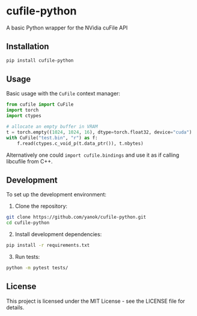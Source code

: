 # cufile-python

A basic Python wrapper for the NVidia cuFile API

## Installation

```bash
pip install cufile-python
```

## Usage

Basic usage with the `CuFile` context manager:

```python
from cufile import CuFile
import torch
import ctypes

# allocate an empty buffer in VRAM
t = torch.empty((1024, 1024, 16), dtype=torch.float32, device="cuda")
with CuFile("test.bin", "r") as f:
    f.read(ctypes.c_void_p(t.data_ptr()), t.nbytes)
```

Alternatively one could `import cufile.bindings` and use it as if calling libcufile from C++.

## Development

To set up the development environment:

1. Clone the repository:
```bash
git clone https://github.com/yanok/cufile-python.git
cd cufile-python
```

2. Install development dependencies:
```bash
pip install -r requirements.txt
```

3. Run tests:
```bash
python -m pytest tests/
```

## License

This project is licensed under the MIT License - see the LICENSE file for details. 